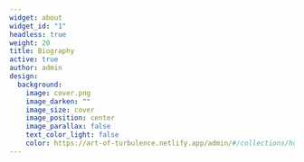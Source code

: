 ```yaml
---
widget: about
widget_id: "1"
headless: true
weight: 20
title: Biography
active: true
author: admin
design:
  background:
    image: cover.png
    image_darken: ""
    image_size: cover
    image_position: center
    image_parallax: false
    text_color_light: false
    color: https://art-of-turbulence.netlify.app/admin/#/collections/home
---
```

